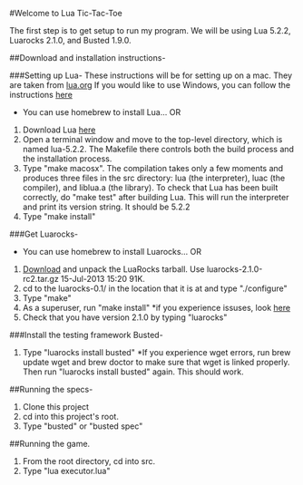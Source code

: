 #Welcome to Lua Tic-Tac-Toe

The first step is to get setup to run my program.  We will be using Lua 5.2.2, Luarocks 2.1.0, and Busted 1.9.0.

##Download and installation instructions-

###Setting up Lua-
These instructions will be for setting up on a mac.  They are taken from [lua.org](http://www.lua.org/manual/5.2/readme.html)
If you would like to use Windows, you can follow the instructions [here](http://www.lua.org/manual/5.2/readme.html)
- You can use homebrew to install Lua... OR
1.  Download Lua [here](http://www.lua.org/versions.html#5.2)
2.  Open a terminal window and move to the top-level directory, which is named lua-5.2.2. The Makefile there controls both the build process and the installation process.
3.  Type "make macosx". The compilation takes only a few moments and produces three files in the src directory: lua (the interpreter), luac (the compiler), and liblua.a (the library).  To check that Lua has been built correctly, do "make test" after building Lua. This will run the interpreter and print its version string. It should be 5.2.2
4.  Type "make install"

###Get Luarocks-
- You can use homebrew to install Luarocks... OR
1.  [Download](http://luarocks.org/en/Release_history) and unpack the LuaRocks tarball. Use luarocks-2.1.0-rc2.tar.gz 15-Jul-2013 15:20  91K.
2.  cd to the luarocks-0.1/ in the location that it is at and type "./configure"
3.  Type "make"
4.  As a superuser, run "make install" *if you experience issuses, look [here](http://luarocks.org/en/Installation_instructions_for_Unix)
6.  Check that you have version 2.1.0 by typing "luarocks"

###Install the testing framework Busted-
1.  Type "luarocks install busted" *If you experience wget errors, run brew update wget and brew doctor to make sure that wget is linked properly.  Then run "luarocks install busted" again.  This should work.

##Running the specs-
1.  Clone this project
2.  cd into this project's root.
3.  Type "busted" or "busted spec"

##Running the game.
1.  From the root directory, cd into src.
2.  Type "lua executor.lua"





